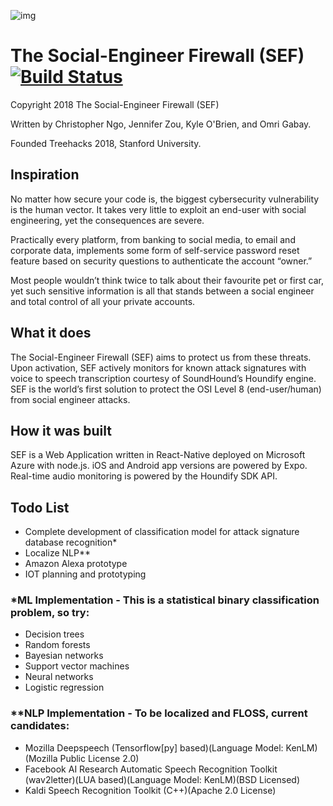 ![img](https://raw.githubusercontent.com/ingochris/treehacks2018/master/frontend/src/logo.png)
<h1>The Social-Engineer Firewall (SEF) <a href="https://travis-ci.org/ingochris/social-engineer-firewall"><img src="https://travis-ci.org/ingochris/social-engineer-firewall.svg" valign="middle" alt="Build Status"/></a></h1>

Copyright 2018 The Social-Engineer Firewall (SEF)

Written by Christopher Ngo, Jennifer Zou, Kyle O'Brien, and Omri Gabay. 

Founded Treehacks 2018, Stanford University.

## Inspiration

No matter how secure your code is, the biggest cybersecurity vulnerability is the human vector. It takes very little to exploit an end-user with social engineering, yet the consequences are severe. 

Practically every platform, from banking to social media, to email and corporate data, implements some form of self-service password reset feature based on security questions to authenticate the account “owner.”

Most people wouldn’t think twice to talk about their favourite pet or first car, yet such sensitive information is all that stands between a social engineer and total control of all your private accounts.

## What it does

The Social-Engineer Firewall (SEF) aims to protect us from these threats. Upon activation, SEF actively monitors for known attack signatures with voice to speech transcription courtesy of SoundHound’s Houndify engine. SEF is the world’s first solution to protect the OSI Level 8 (end-user/human) from social engineer attacks.

## How it was built

SEF is a Web Application written in React-Native deployed on Microsoft Azure with node.js. iOS and Android app versions are powered by Expo. Real-time audio monitoring is powered by the Houndify SDK API.

## Todo List
* Complete development of classification model for attack signature database recognition*
* Localize NLP**
* Amazon Alexa prototype
* IOT planning and prototyping

### \*ML Implementation - This is a statistical binary classification problem, so try:
* Decision trees
* Random forests
* Bayesian networks
* Support vector machines
* Neural networks
* Logistic regression

### \*\*NLP Implementation - To be localized and FLOSS, current candidates:
* Mozilla Deepspeech (Tensorflow[py] based)(Language Model: KenLM)(Mozilla Public License 2.0)
* Facebook AI Research Automatic Speech Recognition Toolkit (wav2letter)(LUA based)(Language Model: KenLM)(BSD Licensed)
* Kaldi Speech Recognition Toolkit (C++)(Apache 2.0 License)
